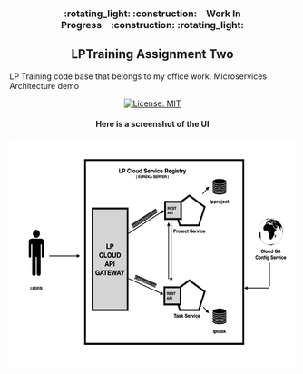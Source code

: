 <h3 align="center">:rotating_light: :construction:&ensp;&ensp;Work In Progress&ensp;&ensp;:construction: :rotating_light:</h3>
<h2 align="center">LPTraining Assignment Two </h2>

<P>LP Training code base that belongs to my office work. Microservices Architecture demo</p>

<!-- Badges -->
<p align="center">
  <a href="LICENSE.md">
    <img src="https://img.shields.io/badge/License-MIT-blue.svg" alt="License: MIT" height="18">
  </a>
</p>


<h4 align="center">Here is a screenshot of the UI</h4>
<!-- image -->
<img src="./assest/lpSpringMicro.png"
alt="App Screenshots" height="400" width="880">
